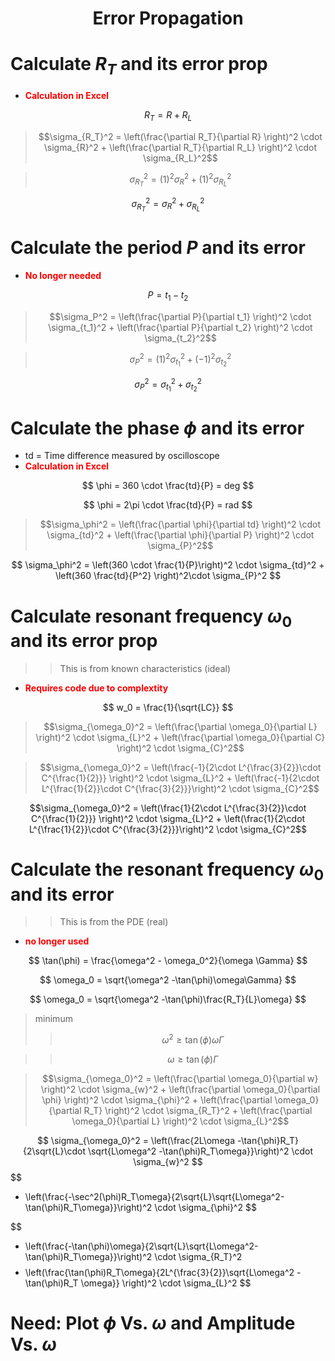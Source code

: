 # <p style="text-align: center;">  Error Propagation </p>

# Calculate $R_T$ and its error prop
- <span style="color:red"> **Calculation in Excel**</span>


$$
R_T = R + R_L
$$

> $$\sigma_{R_T}^2 = \left(\frac{\partial R_T}{\partial R} \right)^2 \cdot \sigma_{R}^2 + \left(\frac{\partial R_T}{\partial R_L} \right)^2 \cdot \sigma_{R_L}^2$$

> $$\sigma_{R_T}^2 = \left( 1 \right)^2 \sigma_{R}^2 + \left( 1 \right)^2 \sigma_{R_L}^2$$

$$
\sigma_{R_T}^2 = \sigma_{R}^2 +  \sigma_{R_L}^2
$$


# Calculate the period $P$ and its error 
- <span style="color:red">**No longer needed**</span>

$$
P = t_1-t_2
$$

> $$\sigma_P^2 = \left(\frac{\partial P}{\partial t_1} \right)^2 \cdot \sigma_{t_1}^2 + \left(\frac{\partial P}{\partial t_2} \right)^2 \cdot \sigma_{t_2}^2$$

> $$\sigma_P^2 = \left( 1 \right)^2 \sigma_{t_1}^2 + \left( -1 \right)^2 \sigma_{t_2}^2$$

$$
\sigma_P^2 = \sigma_{t_1}^2 +  \sigma_{t_2}^2
$$

# Calculate the phase $\phi$ and its error

- td = Time difference measured by oscilloscope 
- <span style="color:red">**Calculation in Excel**</span>


$$
\phi = 360 \cdot \frac{td}{P} = deg
$$

$$
\phi = 2\pi \cdot \frac{td}{P} = rad
$$

> $$\sigma_\phi^2 = \left(\frac{\partial \phi}{\partial td} \right)^2 \cdot \sigma_{td}^2 + \left(\frac{\partial \phi}{\partial P} \right)^2 \cdot \sigma_{P}^2$$

$$ 
\sigma_\phi^2 = \left(360 \cdot \frac{1}{P}\right)^2 \cdot \sigma_{td}^2 + \left(360 \frac{td}{P^2} \right)^2\cdot \sigma_{P}^2
$$

# Calculate resonant frequency $\omega_0$ and its error prop
>> This is from known characteristics (ideal)
- <span style="color:red"> **Requires code due to complextity** </span>

$$
w_0 = \frac{1}{\sqrt{LC}}
$$

> $$\sigma_{\omega_0}^2 = \left(\frac{\partial \omega_0}{\partial L} \right)^2 \cdot \sigma_{L}^2 + \left(\frac{\partial \omega_0}{\partial C} \right)^2 \cdot \sigma_{C}^2$$

> $$\sigma_{\omega_0}^2 = \left(\frac{-1}{2\cdot L^{\frac{3}{2}}\cdot C^{\frac{1}{2}}} \right)^2 \cdot \sigma_{L}^2 + \left(\frac{-1}{2\cdot L^{\frac{1}{2}}\cdot C^{\frac{3}{2}}}\right)^2 \cdot \sigma_{C}^2$$

 $$\sigma_{\omega_0}^2 = \left(\frac{1}{2\cdot L^{\frac{3}{2}}\cdot C^{\frac{1}{2}}} \right)^2 \cdot \sigma_{L}^2 + \left(\frac{1}{2\cdot L^{\frac{1}{2}}\cdot C^{\frac{3}{2}}}\right)^2 \cdot \sigma_{C}^2$$



# Calculate the resonant frequency $\omega_0$ and its error 
>> This is from the PDE (real)
- <span style="color:red"> **no longer used** </span>

$$
\tan(\phi) = \frac{\omega^2 - \omega_0^2}{\omega \Gamma}
$$

$$
\omega_0 = \sqrt{\omega^2 -\tan(\phi)\omega\Gamma} 
$$

$$
\omega_0 = \sqrt{\omega^2 -\tan(\phi)\frac{R_T}{L}\omega} 
$$

> minimum
>> $$\omega^2 \geq \tan(\phi)\omega\Gamma $$

>> $$\omega \geq \tan(\phi)\Gamma$$

> $$\sigma_{\omega_0}^2 = \left(\frac{\partial \omega_0}{\partial w} \right)^2 \cdot \sigma_{w}^2 + \left(\frac{\partial \omega_0}{\partial \phi} \right)^2 \cdot \sigma_{\phi}^2 + \left(\frac{\partial \omega_0}{\partial R_T} \right)^2 \cdot \sigma_{R_T}^2 + \left(\frac{\partial \omega_0}{\partial L} \right)^2 \cdot \sigma_{L}^2$$



$$
\sigma_{\omega_0}^2 = \left(\frac{2L\omega -\tan{\phi}R_T}{2\sqrt{L}\cdot \sqrt{L\omega^2 -\tan(\phi)R_T\omega}}\right)^2 \cdot \sigma_{w}^2
$$
$$
+ \left(\frac{-\sec^2(\phi)R_T\omega}{2\sqrt{L}\sqrt{L\omega^2-\tan(\phi)R_T\omega}}\right)^2 \cdot \sigma_{\phi}^2
$$

$$
+ \left(\frac{-\tan(\phi)\omega}{2\sqrt{L}\sqrt{L\omega^2-\tan(\phi)R_T\omega}}\right)^2 \cdot \sigma_{R_T}^2 
$$
$$
+ \left(\frac{\tan(\phi)R_T\omega}{2L^{\frac{3}{2}}\sqrt{L\omega^2 - \tan(\phi)R_T \omega}} \right)^2 \cdot \sigma_{L}^2
$$


# Need: Plot $\phi$ Vs. $\omega$ and Amplitude Vs. $\omega$
